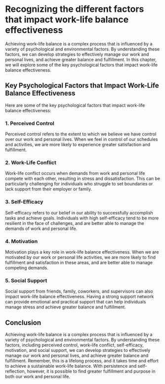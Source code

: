 Recognizing the different factors that impact work-life balance effectiveness
===================================================================================================================================

Achieving work-life balance is a complex process that is influenced by a variety of psychological and environmental factors. By understanding these factors, we can develop strategies to effectively manage our work and personal lives, and achieve greater balance and fulfillment. In this chapter, we will explore some of the key psychological factors that impact work-life balance effectiveness.

Key Psychological Factors that Impact Work-Life Balance Effectiveness
---------------------------------------------------------------------

Here are some of the key psychological factors that impact work-life balance effectiveness:

### 1. Perceived Control

Perceived control refers to the extent to which we believe we have control over our work and personal lives. When we feel in control of our schedules and activities, we are more likely to experience greater satisfaction and fulfillment.

### 2. Work-Life Conflict

Work-life conflict occurs when demands from work and personal life compete with each other, resulting in stress and dissatisfaction. This can be particularly challenging for individuals who struggle to set boundaries or lack support from their employer or family.

### 3. Self-Efficacy

Self-efficacy refers to our belief in our ability to successfully accomplish tasks and achieve goals. Individuals with high self-efficacy tend to be more resilient in the face of challenges, and are better able to manage the demands of work and personal life.

### 4. Motivation

Motivation plays a key role in work-life balance effectiveness. When we are motivated by our work or personal life activities, we are more likely to find fulfillment and satisfaction in these areas, and are better able to manage competing demands.

### 5. Social Support

Social support from friends, family, coworkers, and supervisors can also impact work-life balance effectiveness. Having a strong support network can provide emotional and practical support that can help individuals manage stress and achieve greater balance and fulfillment.

Conclusion
----------

Achieving work-life balance is a complex process that is influenced by a variety of psychological and environmental factors. By understanding these factors, including perceived control, work-life conflict, self-efficacy, motivation, and social support, we can develop strategies to effectively manage our work and personal lives, and achieve greater balance and fulfillment. Remember, this is a lifelong process, and it takes time and effort to achieve a sustainable work-life balance. With persistence and self-reflection, however, it is possible to find greater fulfillment and purpose in both our work and personal life.
